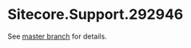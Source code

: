 # Sitecore.Support.292946

See [master branch](https://github.com/sitecoresupport/Sitecore.Support.292946) for details.
